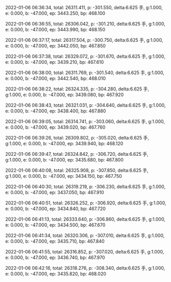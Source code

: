 2022-01-06 06:36:34, total: 26311.411, p: -301.550, delta:6.625 手, g:1.000, e: 0.000, b: -47.000, ep: 3443.250, bp: 468.100

2022-01-06 06:36:55, total: 26306.042, p: -301.210, delta:6.625 手, g:1.000, e: 0.000, b: -47.000, ep: 3443.990, bp: 468.150

2022-01-06 06:37:17, total: 26317.504, p: -300.750, delta:6.625 手, g:1.000, e: 0.000, b: -47.000, ep: 3442.050, bp: 467.850

2022-01-06 06:37:38, total: 26329.072, p: -301.670, delta:6.625 手, g:1.000, e: 0.000, b: -47.000, ep: 3439.210, bp: 467.610

2022-01-06 06:38:00, total: 26311.769, p: -301.540, delta:6.625 手, g:1.000, e: 0.000, b: -47.000, ep: 3442.540, bp: 468.010

2022-01-06 06:38:22, total: 26324.335, p: -304.280, delta:6.625 手, g:1.000, e: 0.000, b: -47.000, ep: 3439.080, bp: 467.920

2022-01-06 06:38:43, total: 26321.031, p: -304.640, delta:6.625 手, g:1.000, e: 0.000, b: -47.000, ep: 3438.400, bp: 467.880

2022-01-06 06:39:05, total: 26314.741, p: -303.060, delta:6.625 手, g:1.000, e: 0.000, b: -47.000, ep: 3439.020, bp: 467.760

2022-01-06 06:39:26, total: 26309.802, p: -305.020, delta:6.625 手, g:1.000, e: 0.000, b: -47.000, ep: 3439.940, bp: 468.120

2022-01-06 06:39:47, total: 26324.842, p: -306.720, delta:6.625 手, g:1.000, e: 0.000, b: -47.000, ep: 3435.680, bp: 467.800

2022-01-06 06:40:08, total: 26325.908, p: -307.850, delta:6.625 手, g:1.000, e: 0.000, b: -47.000, ep: 3434.150, bp: 467.750

2022-01-06 06:40:30, total: 26319.219, p: -306.230, delta:6.625 手, g:1.000, e: 0.000, b: -47.000, ep: 3437.050, bp: 467.910

2022-01-06 06:40:51, total: 26326.252, p: -306.920, delta:6.625 手, g:1.000, e: 0.000, b: -47.000, ep: 3434.840, bp: 467.720

2022-01-06 06:41:13, total: 26333.640, p: -306.860, delta:6.625 手, g:1.000, e: 0.000, b: -47.000, ep: 3434.500, bp: 467.670

2022-01-06 06:41:34, total: 26320.306, p: -307.010, delta:6.625 手, g:1.000, e: 0.000, b: -47.000, ep: 3435.710, bp: 467.840

2022-01-06 06:41:55, total: 26316.852, p: -307.020, delta:6.625 手, g:1.000, e: 0.000, b: -47.000, ep: 3436.740, bp: 467.970

2022-01-06 06:42:16, total: 26318.276, p: -308.340, delta:6.625 手, g:1.000, e: 0.000, b: -47.000, ep: 3435.820, bp: 468.020